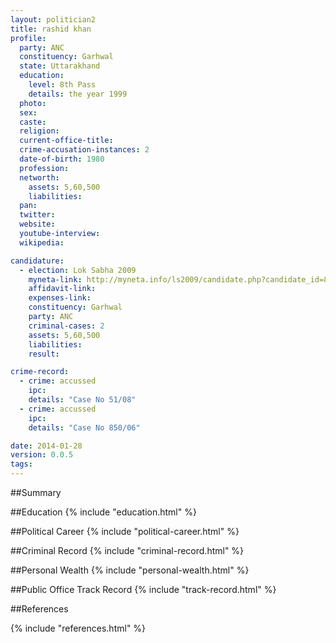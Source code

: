 ```yaml
---
layout: politician2
title: rashid khan
profile: 
  party: ANC
  constituency: Garhwal
  state: Uttarakhand
  education: 
    level: 8th Pass
    details: the year 1999
  photo: 
  sex: 
  caste: 
  religion: 
  current-office-title: 
  crime-accusation-instances: 2
  date-of-birth: 1980
  profession: 
  networth: 
    assets: 5,60,500
    liabilities: 
  pan: 
  twitter: 
  website: 
  youtube-interview: 
  wikipedia: 

candidature: 
  - election: Lok Sabha 2009
    myneta-link: http://myneta.info/ls2009/candidate.php?candidate_id=8249
    affidavit-link: 
    expenses-link: 
    constituency: Garhwal 
    party: ANC
    criminal-cases: 2
    assets: 5,60,500
    liabilities: 
    result:  

crime-record: 
  - crime: accussed
    ipc: 
    details: "Case No 51/08" 
  - crime: accussed
    ipc: 
    details: "Case No 850/06" 

date: 2014-01-28
version: 0.0.5
tags: 
---
```

##Summary


##Education
{% include "education.html" %}


##Political Career
{% include "political-career.html" %}


##Criminal Record
{% include "criminal-record.html" %}


##Personal Wealth
{% include "personal-wealth.html" %}


##Public Office Track Record
{% include "track-record.html" %}


##References


{% include "references.html" %}